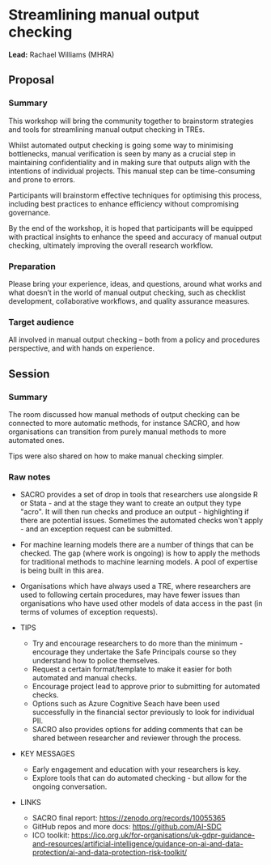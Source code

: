 # Streamlining manual output checking

**Lead:** Rachael Williams (MHRA)

## Proposal

### Summary

This workshop will bring the community together to brainstorm strategies and tools for streamlining manual output checking in TREs.

Whilst automated output checking is going some way to minimising bottlenecks, manual verification is seen by many as a crucial step in maintaining confidentiality and in making sure that outputs align with the intentions of individual projects.
This manual step can be time-consuming and prone to errors.

Participants will brainstorm effective techniques for optimising this process, including best practices to enhance efficiency without compromising governance.

By the end of the workshop, it is hoped that participants will be equipped with practical insights to enhance the speed and accuracy of manual output checking, ultimately improving the overall research workflow.

### Preparation

Please bring your experience, ideas, and questions, around what works and what doesn’t in the world of manual output checking, such as checklist development, collaborative workflows, and quality assurance measures.

### Target audience

All involved in manual output checking – both from a policy and procedures perspective, and with hands on experience.

## Session

### Summary

The room discussed how manual methods of output checking can be connected to more automatic methods, for instance SACRO, and how organisations can transition from purely manual methods to more automated ones.

Tips were also shared on how to make manual checking simpler.

### Raw notes

- SACRO provides a set of drop in tools that researchers use alongside R or Stata - and at the stage they want to create an output they type "acro". It will then run checks and produce an output - highlighting if there are potential issues. Sometimes the automated checks won't apply - and an exception request can be submitted.
- For machine learning models there are a number of things that can be checked. The gap (where work is ongoing) is how to apply the methods for traditional methods to machine learning models. A pool of expertise is being built in this area.
- Organisations which have always used a TRE, where researchers are used to following certain procedures, may have fewer issues than organisations who have used other models of data access in the past (in terms of volumes of exception requests).

- TIPS

  - Try and encourage researchers to do more than the minimum - encourage they undertake the Safe Principals course so they understand how to police themselves.
  - Request a certain format/template to make it easier for both automated and manual checks.
  - Encourage project lead to approve prior to submitting for automated checks.
  - Options such as Azure Cognitive Seach have been used successfully in the financial sector previously to look for individual PII.
  - SACRO also provides options for adding comments that can be shared between researcher and reviewer through the process.

- KEY MESSAGES

  - Early engagement and education with your researchers is key.
  - Explore tools that can do automated checking - but allow for the ongoing conversation.

- LINKS
  - SACRO final report: https://zenodo.org/records/10055365
  - GitHub repos and more docs: https://github.com/AI-SDC
  - ICO toolkit: https://ico.org.uk/for-organisations/uk-gdpr-guidance-and-resources/artificial-intelligence/guidance-on-ai-and-data-protection/ai-and-data-protection-risk-toolkit/
